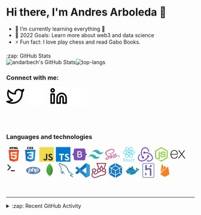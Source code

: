 # Hi there, I'm Andres Arboleda 👋 
- 🌱 I’m currently learning everything 🤣
- 🥅 2022 Goals: Learn more about web3 and data science
- ⚡ Fun fact: I love play chess and read Gabo Books.

<div>
  <summary>:zap: GitHub Stats</summary>
   <img src="https://github-readme-stats.vercel.app/api/top-langs/?username=andarbech&layout=compact" alt="top-langs"/>
  <img align="left" alt="andarbech's GitHub Stats" src="https://github-readme-stats.vercel.app/api?username=andarbech&show_icons=true&hide_border=false&title_color=ff652f&icon_color=FFE400&bg_color=09131B&text_color=ffffff&border_color=0c1a25" />
</div>

### Connect with me:
[![website](./img/twitter-light.svg)](https://twitter.com/and_arb_ech#gh-light-mode-only)
[![website](./img/twitter-dark.svg)](https://twitter.com/and_arb_ech#gh-dark-mode-only)
&nbsp;&nbsp;
[![website](./img/linkedin-light.svg)](https://www.linkedin.com/in/arndresarboleda/#gh-light-mode-only)
[![website](./img/linkedin-dark.svg)](https://www.linkedin.com/in/arndresarboleda/#gh-dark-mode-only)
&nbsp;&nbsp;

<br/>
<br/>

### Languages and technologies
<div>
   <img src="https://raw.githubusercontent.com/devicons/devicon/master/icons/html5/html5-original-wordmark.svg" alt="html5" width="40" height="40" title="html5"/> 
   <img src="https://raw.githubusercontent.com/devicons/devicon/master/icons/css3/css3-original-wordmark.svg" alt="css3" width="40" height="40" title="css3"/>  
   <img src="https://raw.githubusercontent.com/devicons/devicon/master/icons/javascript/javascript-original.svg" alt="javascript" width="40" height="40" title ="javascript"/> 
   <img src="https://raw.githubusercontent.com/devicons/devicon/master/icons/typescript/typescript-original.svg" width="40" height="40" alt="typescript" title="typescript" />
   <img src="https://raw.githubusercontent.com/devicons/devicon/master/icons/bootstrap/bootstrap-plain.svg" width="40" alt="Bootstrap" title="Bootstrap"/>
   <img src="https://raw.githubusercontent.com/devicons/devicon/master/icons/tailwindcss/tailwindcss-plain.svg" width="40" alt="Tailwindcss" title="Tailwindcss"/>
   <img src="https://raw.githubusercontent.com/devicons/devicon/master/icons/sass/sass-original.svg" alt="sass" width="40" height="40" title="Sass"/>
   <img src="https://raw.githubusercontent.com/devicons/devicon/master/icons/react/react-original-wordmark.svg" alt="react" width="40" height="40" title="React"/>
   <img src="https://raw.githubusercontent.com/devicons/devicon/master/icons/redux/redux-original.svg" alt="react" width="40" height="40" title="Redux"/>
   <img src="https://raw.githubusercontent.com/devicons/devicon/master/icons/nodejs/nodejs-plain.svg" width="40" alt="Node.js" title="NodeJS"/>
   <img src="https://raw.githubusercontent.com/devicons/devicon/master/icons/express/express-original.svg" width="40" alt="Express.js" title="ExpressJS"/>
   <img src="https://raw.githubusercontent.com/devicons/devicon/master/icons/php/php-plain.svg" width="40" alt="PHP" title="PHP"/>
   <img src="https://raw.githubusercontent.com/devicons/devicon/master/icons/mongodb/mongodb-original.svg" width="40" alt="MongoDB" title="MongoDB"/>
   <img src="https://raw.githubusercontent.com/devicons/devicon/master/icons/mysql/mysql-original.svg" width="40" alt="MySQL"  title="MySQL"/>
   <img src="https://raw.githubusercontent.com/devicons/devicon/master/icons/vscode/vscode-original.svg" width="40" alt="VSCode"  title="VSCode"/>
   <img src="https://raw.githubusercontent.com/devicons/devicon/master/icons/jest/jest-plain.svg" width="40" alt="Jest" title="Jest" />
   <img src="https://raw.githubusercontent.com/devicons/devicon/master/icons/webpack/webpack-plain.svg" width="40" title="Webpack" alt="Webpack"/>
   <img src="https://raw.githubusercontent.com/devicons/devicon/master/icons/docker/docker-original.svg" width="40" title="Docker" alt="Docker"/>
   <img src="https://raw.githubusercontent.com/devicons/devicon/master/icons/heroku/heroku-original.svg" width="40" title="Heroku" alt="Heroku"/>
   <img src="https://raw.githubusercontent.com/devicons/devicon/master/icons/firebase/firebase-plain.svg" width="40" title="Firebase" alt="Firebase"/>
    <img align="left" alt="Terminal" width="26px" src="./img/terminal-light.svg" />
    <img align="left" alt="Terminal" width="26px" src="./img/terminal-dark.svg" />
</div>

<br />
<br />

---
<details>
  <summary>:zap: Recent GitHub Activity</summary>
</details>